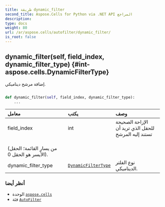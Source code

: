```yaml
---
title: طريقة dynamic_filter
second_title: Aspose.Cells for Python via .NET API المراجع
description:
type: docs
weight: 80
url: /ar/aspose.cells/autofilter/dynamic_filter/
is_root: false
---
```

##  dynamic_filter(self, field_index, dynamic_filter_type) {#int-aspose.cells.DynamicFilterType}
إضافة مرشح ديناميكي.



```python

def dynamic_filter(self, field_index, dynamic_filter_type):
    ...
```


| معامل| يكتب| وصف|
| :- | :- | :- |
| field_index | int | الإزاحة الصحيحة للحقل الذي تريد أن تستند إليه المرشح<br/> (من يسار القائمة؛ الحقل الأيسر هو الحقل 0).|
| dynamic_filter_type | [`DynamicFilterType`](/cells/python-net/ar/aspose.cells/dynamicfiltertype) | نوع الفلتر الديناميكي.|



###  أنظر أيضا
* الوحدة [`aspose.cells`](../../)
* فئة [`AutoFilter`](/cells/python-net/ar/aspose.cells/autofilter)
